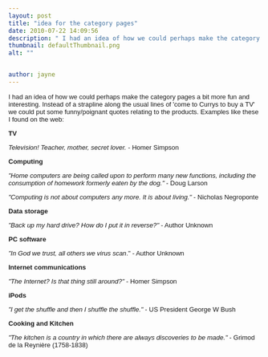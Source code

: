 ```yaml
---
layout: post
title: "idea for the category pages"
date: 2010-07-22 14:09:56
description: " I had an idea of how we could perhaps make the category pages a bit more fun and interesting. Instead of a strapline along the usual lines of &#8216;come to Currys to buy a TV&#8217; we could put some&#8230;"
thumbnail: defaultThumbnail.png
alt: ""


author: jayne
---
```


<font size="2" face="Arial"><font size="2" face="Arial"> 
<p dir="ltr">I had an idea of how we could perhaps make the category pages a bit more fun and interesting. Instead of a strapline along the usual lines of 'come to Currys to buy a TV' we could put some funny/poignant quotes relating to the products. Examples like these I found on the web:</p>
<p dir="ltr"><strong>TV</strong></p>
<p><em>Television! Teacher, mother, secret lover.</em> - Homer Simpson </p>
<p><strong>Computing</strong></p>
<p dir="ltr"><em>"Home computers are being called upon to perform many new functions, including the consumption of homework formerly eaten by the dog."</em> - Doug Larson</p>
<p><em>"Computing is not about computers any more. It is about living."</em> - Nicholas Negroponte</p>
<p><strong>Data storage</strong></p>
<p><em>"Back up my hard drive? How do I put it in reverse?"</em> - Author Unknown</p>
<p><strong>PC software</strong></p>
<p><em>"In God we trust, all others we virus scan</em>." - Author Unknown</p>
<p><strong>Internet communications</strong></p>
<p><em>"The Internet? Is that thing still around?"</em> - Homer Simpson</p>
<p><strong>iPods</strong></p>
<p><em>"I get the shuffle and then I shuffle the shuffle."</em> - US President George W Bush</p>
<p><strong>Cooking and Kitchen</strong></p>
<p dir="ltr"><em>"The kitchen is a country in which there are always discoveries to be made."</em> - Grimod de la Reynière (1758-1838)</p></font></font><br />
